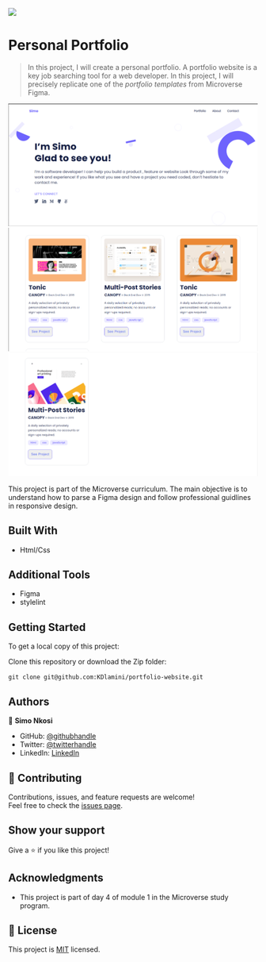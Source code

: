 ![](https://img.shields.io/badge/Microverse-blueviolet)

# Personal Portfolio

> In this project, I will create a personal portfolio. A portfolio website is a key job searching tool for a web developer. In this project, I will precisely replicate one of the *portfolio templates* from Microverse Figma. 

![screenshot](./images/Banner.png)
![screenshot](./images/Screenshot-projects1.png)
![screenshot](./images/Screenshot-projects2.png)

This project is part of the Microverse curriculum. The main objective is to understand how to parse a Figma design and follow professional guidlines in responsive design.



## Built With

- Html/Css

## Additional Tools

- Figma
- stylelint

## Getting Started

To get a local copy of this project:

Clone this repository or download the Zip folder:
```
git clone git@github.com:KDlamini/portfolio-website.git
```

## Authors

👤 **Simo Nkosi**

- GitHub: [@githubhandle](https://github.com/KDlamini)
- Twitter: [@twitterhandle](https://twitter.com/RealSimoNkosi)
- LinkedIn: [LinkedIn](https://www.linkedin.com/in/simo-nkosi-418523180/)


## 🤝 Contributing

Contributions, issues, and feature requests are welcome!  
Feel free to check the [issues page](https://github.com/KDlamini/portfolio-website/issues).


## Show your support

Give a ⭐️ if you like this project!

## Acknowledgments

- This project is part of day 4 of module 1 in the Microverse study program.

## 📝 License

This project is [MIT](./MIT.md) licensed.
